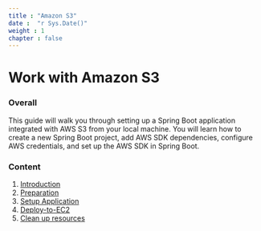 ```yaml
---
title : "Amazon S3"
date :  "r Sys.Date()" 
weight : 1 
chapter : false
---
```

# Work with Amazon S3

### Overall
This guide will walk you through setting up a Spring Boot application integrated with AWS S3 from your local machine.
You will learn how to create a new Spring Boot project, add AWS SDK dependencies,
configure AWS credentials, and set up the AWS SDK in Spring Boot.

### Content
1. [Introduction ](1-Introduce/)
2. [Preparation](2-Prerequiste/)
3. [Setup Application](3-Setup%20Application)
4. [Deploy-to-EC2](4-Deploy-to-EC2)
5. [Clean up resources](5-cleanup/)